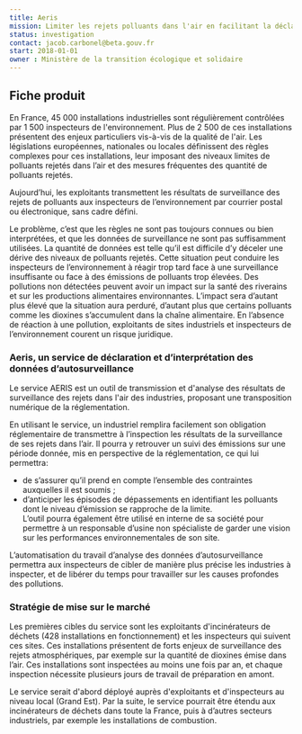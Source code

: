 ```yaml
---
title: Aeris 
mission: Limiter les rejets polluants dans l'air en facilitant la déclaration et le suivi des émissions des industriels
status: investigation 
contact: jacob.carbonel@beta.gouv.fr
start: 2018-01-01
owner : Ministère de la transition écologique et solidaire
---
```


## Fiche produit


En France, 45 000 installations industrielles sont régulièrement contrôlées par 1 500 inspecteurs de l'environnement.
Plus de 2 500 de ces installations présentent des enjeux particuliers vis-à-vis de la qualité de l'air. 
Les législations européennes, nationales ou locales définissent des règles complexes pour ces installations, leur imposant des niveaux limites de polluants rejetés dans l’air et des mesures fréquentes des quantité de polluants rejetés. 

Aujourd’hui, les exploitants transmettent les résultats de surveillance des rejets de polluants aux inspecteurs de l’environnement par courrier postal ou électronique, sans cadre défini.

Le problème, c’est que les règles ne sont pas toujours connues ou bien interprétées, et que les données de surveillance ne sont pas suffisamment utilisées. 
La quantité de données est telle qu’il est difficile d’y déceler une dérive des niveaux de polluants rejetés. 
Cette situation peut conduire les inspecteurs de l’environnement à réagir trop tard face à une surveillance insuffisante ou face à des émissions de polluants trop élevées.
Des pollutions non détectées peuvent avoir un impact sur la santé des riverains et sur les productions alimentaires environnantes.
L’impact sera d’autant plus élevé que la situation aura perduré, d’autant plus que certains polluants comme les dioxines s’accumulent dans la chaîne alimentaire.
En l’absence de réaction à une pollution, exploitants de sites industriels et inspecteurs de l’environnement courent un risque juridique.


### Aeris, un service de déclaration et d’interprétation des données d’autosurveillance

Le service AERIS est un outil de transmission et d'analyse des résultats de surveillance des rejets dans l'air des industries, proposant une transposition numérique de la réglementation.

En utilisant le service, un industriel remplira facilement son obligation réglementaire de transmettre à l’inspection les résultats de la surveillance de ses rejets dans l’air.
Il pourra y retrouver un suivi des émissions sur une période donnée, mis en perspective de la réglementation, ce qui  lui permettra:
* de s’assurer qu’il prend en compte l’ensemble des contraintes auxquelles il est soumis ;
* d’anticiper les épisodes de dépassements en identifiant les polluants dont le niveau d’émission se rapproche de la limite.  
L’outil pourra également être utilisé en interne de sa société pour permettre à un responsable d’usine non spécialiste de garder une vision sur les performances environnementales de son site.

L’automatisation du travail d’analyse des données d’autosurveillance permettra aux inspecteurs de cibler de manière plus précise les industries à inspecter, et de libérer du temps pour travailler sur les causes profondes des pollutions.

### Stratégie de mise sur le marché  

Les premières cibles du service sont les exploitants d'incinérateurs de déchets (428 installations en fonctionnement) et les inspecteurs qui suivent ces sites.
Ces installations présentent de forts enjeux de surveillance des rejets atmosphériques, par exemple sur la quantité de dioxines émise dans l’air. 
Ces installations sont inspectées au moins une fois par an, et chaque inspection nécessite plusieurs jours de travail de préparation en amont.

Le service serait d'abord déployé auprès d'exploitants et d'inspecteurs au niveau local (Grand Est). 
Par la suite, le service pourrait être étendu aux incinérateurs de déchets dans toute la France, puis à d’autres secteurs industriels, par exemple les installations de combustion.


